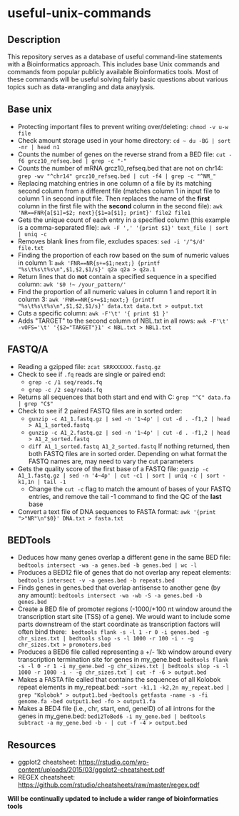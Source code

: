 # useful-unix-commands
## Description 
This repository serves as a database of useful command-line statements with a Bioinformatics approach. This includes base Unix commands and commands from popular publicly available Bioinformatics tools. Most of these commands will be useful solving fairly basic questions about various topics such as data-wrangling and data anaylysis. 

## Base unix
- Protecting important files to prevent writing over/deleting: `chmod -v u-w file`
- Check amount storage used in your home directory: `cd ~ du -BG | sort -nr | head n1`
- Counts the number of genes on the reverse strand from a BED file: `cut -f6 grcz10_refseq.bed | grep -c "-"`
- Counts the number of mRNA grcz10_refseq.bed that are not on chr14: `grep -wv "^chr14" grcz10_refseq.bed | cut -f4 | grep -c "^NM_"`
- Replacing matching entries in one column of a file by its matching second column from a different file (matches column 1 in input file to column 1 in second input file. Then replaces the name of the **first** column in the first file with the **second** column in the second file): `awk 'NR==FNR{a[$1]=$2; next}{$1=a[$1]; print}' file2 file1`
- Gets the unique count of each entry in a specified column (this example is a comma-separated file): `awk -F ',' '{print $1}' text_file | sort | uniq -c`
- Removes blank lines from file, excludes spaces: `sed -i '/^$/d' file.txt`
- Finding the proportion of each row based on the sum of numeric values in column 1: `awk 'FNR==NR{s+=$1;next;} {printf "%s\t%s\t%s\n",$1,$2,$1/s}' q2a q2a > q2a.1`
- Return lines that do **not** contain a specified sequence in a specified column: `awk '$0 !~ /your_pattern/'`
- Find the proportion of all numeric values in column 1 and report it in column 3: `awk 'FNR==NR{s+=$1;next;} {printf "%s\t%s\t%s\n",$1,$2,$1/s}' data.txt data.txt > output.txt`
- Cuts a specific column: `awk -F'\t' '{ print $1 }'`
- Adds "TARGET" to the second column of NBL.txt in all rows: `awk -F'\t' -vOFS='\t' '{$2="TARGET"}1' < NBL.txt > NBL1.txt`

## FASTQ/A
- Reading a gzipped file: `zcat SRRXXXXXX.fastq.gz`
- Check to see if `.fq` reads are single or paired end:
  - `grep -c /1 seq/reads.fq`
  - `grep -c /2 seq/reads.fq`
- Returns all sequences that both start and end with C: `grep "^C" data.fa | grep "C$"`
- Check to see if 2 paired FASTQ files are in sorted order:
  - `gunzip -c A1_1.fastq.gz | sed -n '1~4p' | cut -d . -f1,2 | head > A1_1_sorted.fastq`
  - `gunzip -c A1_2.fastq.gz | sed -n '1~4p' | cut -d . -f1,2 | head > A1_2_sorted.fastq`
  - `diff A1_1_sorted.fastq A1_2_sorted.fastq` If nothing returned, then both FASTQ files are in sorted order. Depending on what format the FASTQ names are, may need to vary the cut parameters
- Gets the quality score of the first base of a FASTQ file: `gunzip -c A1_1.fastq.gz | sed -n '4~4p' | cut -c1 | sort | uniq -c | sort -k1,1n | tail -1`
  - Change the `cut -c` flag to match the amount of bases of your FASTQ entries, and remove the tail -1 command to find the QC of the **last** base
- Convert a text file of DNA sequences to FASTA format: `awk '{print ">"NR"\n"$0}' DNA.txt > fasta.txt`

## BEDTools
- Deduces how many genes overlap a different gene in the same BED file: `bedtools intersect -wa -a genes.bed -b genes.bed | wc -l`
- Produces a BED12 file of genes that do not overlap any repeat elements: `bedtools intersect -v -a genes.bed -b repeats.bed`
- Finds genes in genes.bed that overlap antisense to another gene (by any amount): `bedtools intersect -wa -wb -S -a genes.bed -b genes.bed`
- Create a BED file of promoter regions (-1000/+100 nt window around the transcription start site (TSS) of a gene). We would want to include some parts downstream of the start coordinate as transcription factors will often bind there: ` bedtools flank -s -l 1 -r 0 -i genes.bed -g chr_sizes.txt | bedtools slop -s -l 1000 -r 100 -i - -g chr_sizes.txt > promoters.bed`
- Produces a BED6 file called representing a +/- 1kb window around every transcription termination site for genes in my_gene.bed: `bedtools flank -s -l 0 -r 1 -i my_gene.bed -g chr_sizes.txt | bedtools slop -s -l 1000 -r 1000 -i - -g chr_sizes.txt | cut -f -6 > output.bed`
- Makes a FASTA file called that contains the sequences of all Kolobok repeat elements in my_repeat.bed: 
  -`sort -k1,1 -k2,2n my_repeat.bed | grep "Kolobok" > output1.bed`
  -`bedtools getfasta -name -s -fi genome.fa -bed output1.bed -fo > output1.fa`
- Makes a BED4 file (i.e., chr, start, end, geneID) of all introns for the genes in my_gene.bed: `bed12ToBed6 -i my_gene.bed | bedtools subtract -a my_gene.bed -b - | cut -f -4 > output.bed`

## Resources
- ggplot2 cheatsheet: https://rstudio.com/wp-content/uploads/2015/03/ggplot2-cheatsheet.pdf
- REGEX cheatsheet: https://github.com/rstudio/cheatsheets/raw/master/regex.pdf

**Will be continually updated to include a wider range of bioinformatics tools**
